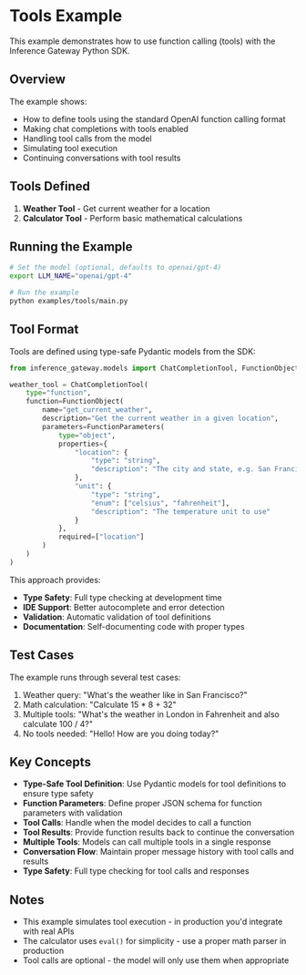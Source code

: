 # Tools Example

This example demonstrates how to use function calling (tools) with the Inference Gateway Python SDK.

## Overview

The example shows:

- How to define tools using the standard OpenAI function calling format
- Making chat completions with tools enabled
- Handling tool calls from the model
- Simulating tool execution
- Continuing conversations with tool results

## Tools Defined

1. **Weather Tool** - Get current weather for a location
2. **Calculator Tool** - Perform basic mathematical calculations

## Running the Example

```bash
# Set the model (optional, defaults to openai/gpt-4)
export LLM_NAME="openai/gpt-4"

# Run the example
python examples/tools/main.py
```

## Tool Format

Tools are defined using type-safe Pydantic models from the SDK:

```python
from inference_gateway.models import ChatCompletionTool, FunctionObject, FunctionParameters

weather_tool = ChatCompletionTool(
    type="function",
    function=FunctionObject(
        name="get_current_weather",
        description="Get the current weather in a given location",
        parameters=FunctionParameters(
            type="object",
            properties={
                "location": {
                    "type": "string",
                    "description": "The city and state, e.g. San Francisco, CA"
                },
                "unit": {
                    "type": "string",
                    "enum": ["celsius", "fahrenheit"],
                    "description": "The temperature unit to use"
                }
            },
            required=["location"]
        )
    )
)
```

This approach provides:

- **Type Safety**: Full type checking at development time
- **IDE Support**: Better autocomplete and error detection
- **Validation**: Automatic validation of tool definitions
- **Documentation**: Self-documenting code with proper types

## Test Cases

The example runs through several test cases:

1. Weather query: "What's the weather like in San Francisco?"
2. Math calculation: "Calculate 15 \* 8 + 32"
3. Multiple tools: "What's the weather in London in Fahrenheit and also calculate 100 / 4?"
4. No tools needed: "Hello! How are you doing today?"

## Key Concepts

- **Type-Safe Tool Definition**: Use Pydantic models for tool definitions to ensure type safety
- **Function Parameters**: Define proper JSON schema for function parameters with validation
- **Tool Calls**: Handle when the model decides to call a function
- **Tool Results**: Provide function results back to continue the conversation
- **Multiple Tools**: Models can call multiple tools in a single response
- **Conversation Flow**: Maintain proper message history with tool calls and results
- **Type Safety**: Full type checking for tool calls and responses

## Notes

- This example simulates tool execution - in production you'd integrate with real APIs
- The calculator uses `eval()` for simplicity - use a proper math parser in production
- Tool calls are optional - the model will only use them when appropriate

